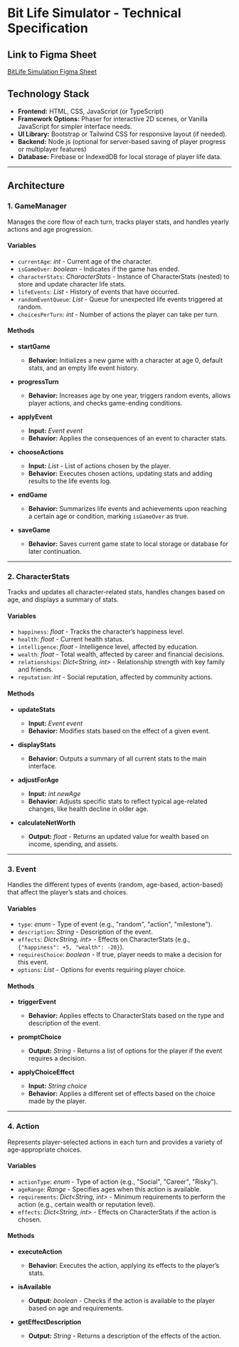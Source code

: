 # Bit Life Simulator - Technical Specification

## Link to Figma Sheet
[BitLife Simulation Figma Sheet](https://www.figma.com/board/ux830q1zYMQlJXrDImceM6/BitLife-Simulation-Figma-Sheet?node-id=0-1)


## Technology Stack
- **Frontend:** HTML, CSS, JavaScript (or TypeScript)
- **Framework Options:** Phaser for interactive 2D scenes, or Vanilla JavaScript for simpler interface needs.
- **UI Library:** Bootstrap or Tailwind CSS for responsive layout (if needed).
- **Backend:** Node.js (optional for server-based saving of player progress or multiplayer features)
- **Database:** Firebase or IndexedDB for local storage of player life data.

---

## Architecture

### 1. GameManager
Manages the core flow of each turn, tracks player stats, and handles yearly actions and age progression.

#### Variables
- `currentAge`: *int* - Current age of the character.
- `isGameOver`: *boolean* - Indicates if the game has ended.
- `characterStats`: *CharacterStats* - Instance of CharacterStats (nested) to store and update character life stats.
- `lifeEvents`: *List<Event>* - History of events that have occurred.
- `randomEventQueue`: *List<Event>* - Queue for unexpected life events triggered at random.
- `choicesPerTurn`: *int* - Number of actions the player can take per turn.

#### Methods
- **startGame**
  - **Behavior:** Initializes a new game with a character at age 0, default stats, and an empty life event history.

- **progressTurn**
  - **Behavior:** Increases age by one year, triggers random events, allows player actions, and checks game-ending conditions.

- **applyEvent**
  - **Input:** *Event event*
  - **Behavior:** Applies the consequences of an event to character stats.

- **chooseActions**
  - **Input:** *List<Action>* - List of actions chosen by the player.
  - **Behavior:** Executes chosen actions, updating stats and adding results to the life events log.

- **endGame**
  - **Behavior:** Summarizes life events and achievements upon reaching a certain age or condition, marking `isGameOver` as true.

- **saveGame**
  - **Behavior:** Saves current game state to local storage or database for later continuation.

---

### 2. CharacterStats
Tracks and updates all character-related stats, handles changes based on age, and displays a summary of stats.

#### Variables
- `happiness`: *float* - Tracks the character’s happiness level.
- `health`: *float* - Current health status.
- `intelligence`: *float* - Intelligence level, affected by education.
- `wealth`: *float* - Total wealth, affected by career and financial decisions.
- `relationships`: *Dict<String, int>* - Relationship strength with key family and friends.
- `reputation`: *int* - Social reputation, affected by community actions.

#### Methods
- **updateStats**
  - **Input:** *Event event*
  - **Behavior:** Modifies stats based on the effect of a given event.

- **displayStats**
  - **Behavior:** Outputs a summary of all current stats to the main interface.

- **adjustForAge**
  - **Input:** *int newAge*
  - **Behavior:** Adjusts specific stats to reflect typical age-related changes, like health decline in older age.

- **calculateNetWorth**
  - **Output:** *float* - Returns an updated value for wealth based on income, spending, and assets.

---

### 3. Event
Handles the different types of events (random, age-based, action-based) that affect the player’s stats and choices.

#### Variables
- `type`: *enum* - Type of event (e.g., "random", "action", "milestone").
- `description`: *String* - Description of the event.
- `effects`: *Dict<String, int>* - Effects on CharacterStats (e.g., `{"happiness": +5, "wealth": -20}`).
- `requiresChoice`: *boolean* - If true, player needs to make a decision for this event.
- `options`: *List<String>* - Options for events requiring player choice.

#### Methods
- **triggerEvent**
  - **Behavior:** Applies effects to CharacterStats based on the type and description of the event.

- **promptChoice**
  - **Output:** *String* - Returns a list of options for the player if the event requires a decision.

- **applyChoiceEffect**
  - **Input:** *String choice*
  - **Behavior:** Applies a different set of effects based on the choice made by the player.

---

### 4. Action
Represents player-selected actions in each turn and provides a variety of age-appropriate choices.

#### Variables
- `actionType`: *enum* - Type of action (e.g., "Social", "Career", "Risky").
- `ageRange`: *Range* - Specifies ages when this action is available.
- `requirements`: *Dict<String, int>* - Minimum requirements to perform the action (e.g., certain wealth or reputation level).
- `effects`: *Dict<String, int>* - Effects on CharacterStats if the action is chosen.

#### Methods
- **executeAction**
  - **Behavior:** Executes the action, applying its effects to the player’s stats.

- **isAvailable**
  - **Output:** *boolean* - Checks if the action is available to the player based on age and requirements.

- **getEffectDescription**
  - **Output:** *String* - Returns a description of the effects of the action.
